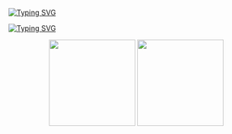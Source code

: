 <!-- ### Hi there 👋 -->
<!-- Hello, this is AlienPeachy! -->
<a href="https://git.io/typing-svg"><img src="https://readme-typing-svg.herokuapp.com?font=Microsoft+Yahei&size=25&pause=1000&color=F7AA2F&vCenter=true&random=false&width=435&height=25&lines=Hello%2C+this+is+AlienPeachy!" alt="Typing SVG" /></a>
<br>
<!-- 欢迎来到外星桃子的Github主页! -->
<a href="https://git.io/typing-svg"><img src="https://readme-typing-svg.herokuapp.com?font=Microsoft+Yahei&size=25&pause=1000&color=F7AA2F&vCenter=true&random=false&width=435&height=30&lines=%E6%AC%A2%E8%BF%8E%E6%9D%A5%E5%88%B0%E5%A4%96%E6%98%9F%E6%A1%83%E5%AD%90%E7%9A%84Github%E4%B8%BB%E9%A1%B5!" alt="Typing SVG" /></a>

<div align="center">
<span>  </span>
<img height="170px" src="https://github-readme-stats.vercel.app/api?username=onepeachy" /><span>  </span><img height="170px" src="https://github-readme-stats.vercel.app/api/top-langs/?username=onepeachy&layout=compact&langs_count=8" />
<span>  </span>
</div>



